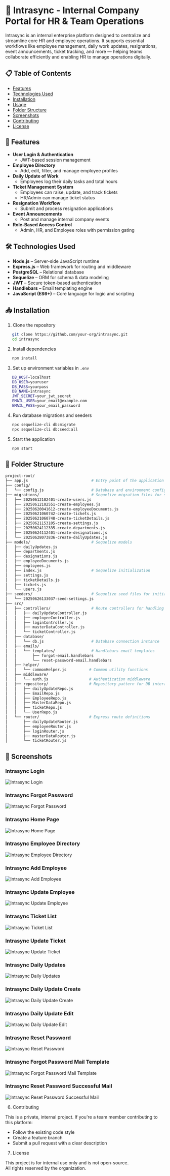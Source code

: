 # 🏢 Intrasync - Internal Company Portal for HR & Team Operations

Intrasync is an internal enterprise platform designed to centralize and streamline core HR and employee operations.
It supports essential workflows like employee management, daily work updates, resignations, event announcements,
ticket tracking, and more — helping teams collaborate efficiently and enabling HR to manage operations digitally.

## 📋 Table of Contents

-   [Features](#-features)
-   [Technologies Used](#-technologies-used)
-   [Installation](#-installation)
-   [Usage](#-usage)
-   [Folder Structure](#-folder-structure)
-   [Screenshots](#-screenshots)
-   [Contributing](#-contributing)
-   [License](#-license)

## 🚀 Features

-   **User Login & Authentication**
    -   JWT-based session management
-   **Employee Directory**
    -   Add, edit, filter, and manage employee profiles
-   **Daily Update of Work**
    -   Employees log their daily tasks and total hours
-   **Ticket Management System**
    -   Employees can raise, update, and track tickets
    -   HR/Admin can manage ticket status
-   **Resignation Workflow**
    -   Submit and process resignation applications
-   **Event Announcements**
    -   Post and manage internal company events
-   **Role-Based Access Control**
    -   Admin, HR, and Employee roles with permission gating

## 🛠️ Technologies Used

-   **Node.js** – Server-side JavaScript runtime
-   **Express.js** – Web framework for routing and middleware
-   **PostgreSQL** – Relational database
-   **Sequelize** – ORM for schema & data modeling
-   **JWT** – Secure token-based authentication
-   **Handlebars** – Email templating engine
-   **JavaScript (ES6+)** – Core language for logic and scripting

## 📥 Installation

1. Clone the repository

```bash
   git clone https://github.com/your-org/intrasync.git
   cd intrasync
```

2. Install dependencies

```bash
   npm install
```

3. Set up environment variables in `.env`

```bash
   DB_HOST=localhost
   DB_USER=youruser
   DB_PASS=yourpass
   DB_NAME=intrasync
   JWT_SECRET=your_jwt_secret
   EMAIL_USER=your_email@example.com
   EMAIL_PASS=your_email_password
```

4. Run database migrations and seeders

```bash
   npx sequelize-cli db:migrate
   npx sequelize-cli db:seed:all
```

5. Start the application

```bash
   npm start
```

## 📂 Folder Structure

```bash
project-root/
├── app.js                            # Entry point of the application
├── config/
│   └── config.js                     # Database and environment configuration
├── migrations/                       # Sequelize migration files for schema setup
│   ├── 20250612102401-create-users.js
│   ├── 20250612102551-create-employees.js
│   ├── 20250620041612-create-employeeDocuments.js
│   ├── 20250621060742-create-tickets.js
│   ├── 20250621060748-create-ticketDetails.js
│   ├── 20250621153105-create-settings.js
│   ├── 20250624112335-create-departments.js
│   ├── 20250624112401-create-designations.js
│   └── 20250628073836-create-dailyUpdates.js
├── models/                           # Sequelize models
│   ├── dailyUpdates.js
│   ├── departments.js
│   ├── designations.js
│   ├── employeeDocuments.js
│   ├── employees.js
│   ├── index.js                      # Sequelize initialization
│   ├── settings.js
│   ├── ticketDetails.js
│   ├── tickets.js
│   └── users.js
├── seeders/                          # Sequelize seed files for initial data
│   └── 20250626133037-seed-settings.js
├── src/
│   ├── controllers/                  # Route controllers for handling business logic
│   │   ├── dailyUpdateController.js
│   │   ├── employeeController.js
│   │   ├── loginController.js
│   │   ├── masterDataController.js
│   │   └── ticketController.js
│   ├── database/
│   │   └── db.js                     # Database connection instance
│   ├── emails/
│   │   └── templates/                # Handlebars email templates
│   │       ├── forgot-email.handlebars
│   │       └── reset-password-email.handlebars
│   ├── helper/
│   │   └── commonHelper.js          # Common utility functions
│   ├── middleware/
│   │   └── auth.js                  # Authentication middleware
│   ├── repository/                  # Repository pattern for DB interactions
│   │   ├── dailyUpdateRepo.js
│   │   ├── EmailRepo.js
│   │   ├── EmployeeRepo.js
│   │   ├── MasterDataRepo.js
│   │   ├── ticketRepo.js
│   │   └── UserRepo.js
│   └── router/                      # Express route definitions
│       ├── dailyUpdateRouter.js
│       ├── employeeRouter.js
│       ├── loginRouter.js
│       ├── masterDataRouter.js
│       └── ticketRouter.js

```

## 📸 Screenshots

### Intrasync Login

![Intrasync Login](./public/screenshots/intrasyncLogin.png)

### Intrasync Forgot Password

![Intrasync Forgot Password](./public/screenshots/intrasyncForgotPassword.png)

### Intrasync Home Page

![Intrasync Home Page](./public/screenshots/intrasyncHomePage.png)

### Intrasync Employee Directory

![Intrasync Employee Directory](./public/screenshots/intrasyncEmployeeDirectory.png)

### Intrasync Add Employee

![Intrasync Add Employee](./public/screenshots/IntrasyncAddEmployee.png)

### Intrasync Update Employee

![Intrasync Update Employee](./public/screenshots/IntrasyncUpdateEmployee.png)

### Intrasync Ticket List

![Intrasync Ticket List](./public/screenshots/intrasyncTicketList.png)

### Intrasync Update Ticket

![Intrasync Update Ticket](./public/screenshots/IntrasyncUpdateTicket.png)

### Intrasync Daily Updates

![Intrasync Daily Updates](./public/screenshots/intrasyncDailyUpdates.png)

### Intrasync Daily Update Create

![Intrasync Daily Update Create](./public/screenshots/intrasyncDailyUpdateCreate.png)

### Intrasync Daily Update Edit

![Intrasync Daily Update Edit](./public/screenshots/intrasyncDailyUpdateEdit.png)

### Intrasync Reset Password

![Intrasync Reset Password](./public/screenshots/intrasyncResetPassword.png)

### Intrasync Forgot Password Mail Template

![Intrasync Forgot Password Mail Template](./public/screenshots/IntrasyncForgotPasswordTemplet.png)

### Intrasync Reset Password Successful Mail

![Intrasync Reset Password Successful Mail](./public/screenshots/IntrasyncResetPasswordSuccessfullMail.png)

6. Contributing

This is a private, internal project. If you're a team member contributing to this platform:

-   Follow the existing code style
-   Create a feature branch
-   Submit a pull request with a clear description

7. License

This project is for internal use only and is not open-source.  
All rights reserved by the organization.
